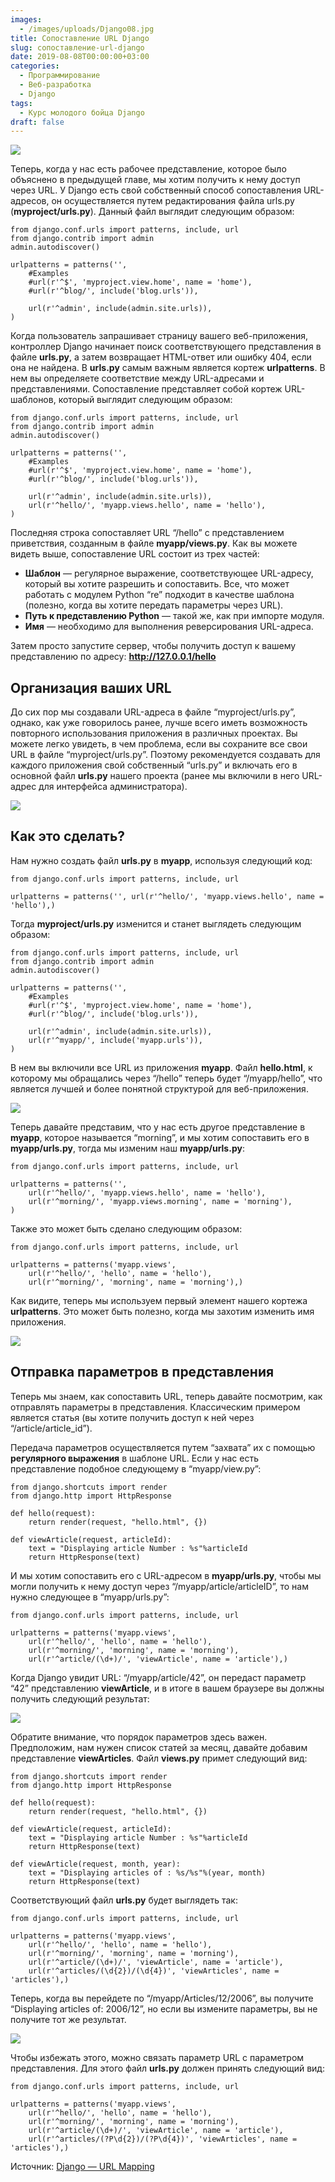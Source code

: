 ```yaml
---
images:
  - /images/uploads/Django08.jpg
title: Сопоставление URL Django
slug: сопоставление-url-django
date: 2019-08-08T00:00:00+03:00
categories:
  - Программирование
  - Веб-разработка
  - Django
tags:
  - Курс молодого бойца Django
draft: false
---
```


![](/images/uploads/Django08.jpg)

Теперь, когда у нас есть рабочее представление, которое было объяснено в предыдущей главе, мы хотим получить к нему
доступ через URL. У Django есть свой собственный способ сопоставления URL-адресов, он осуществляется путем редактирования
файла urls.py (**myproject/urls.py**). Данный файл выглядит следующим образом:

```
from django.conf.urls import patterns, include, url
from django.contrib import admin
admin.autodiscover()

urlpatterns = patterns('',
    #Examples
    #url(r'^$', 'myproject.view.home', name = 'home'),
    #url(r'^blog/', include('blog.urls')),
    
    url(r'^admin', include(admin.site.urls)),
)
```

Когда пользователь запрашивает страницу вашего веб-приложения, контроллер Django начинает поиск соответствующего представления
в файле **urls.py**, а затем возвращает HTML-ответ или ошибку 404, если она не найдена. В **urls.py** самым важным является
кортеж **urlpatterns**. В нем вы определяете соответствие между URL-адресами и представлениями. Сопоставление представляет
собой кортеж URL-шаблонов, который выглядит следующим образом:

```
from django.conf.urls import patterns, include, url
from django.contrib import admin
admin.autodiscover()

urlpatterns = patterns('',
    #Examples
    #url(r'^$', 'myproject.view.home', name = 'home'),
    #url(r'^blog/', include('blog.urls')),
    
    url(r'^admin', include(admin.site.urls)),
    url(r'^hello/', 'myapp.views.hello', name = 'hello'),
)
```

Последняя строка сопоставляет URL “/hello” с представлением приветствия, созданным в файле **myapp/views.py**. Как вы можете
видеть выше, сопоставление URL состоит из трех частей:

- **Шаблон** — регулярное выражение, соответствующее URL-адресу, который вы хотите разрешить и сопоставить. Все, что может
работать с модулем Python “re” подходит в качестве шаблона (полезно, когда вы хотите передать параметры через URL).
- **Путь к представлению Python** — такой же, как при импорте модуля.
- **Имя** — необходимо для выполнения реверсирования URL-адреса.

Затем просто запустите сервер, чтобы получить доступ к вашему представлению по адресу: **http://127.0.0.1/hello**

## Организация ваших URL

До сих пор мы создавали URL-адреса в файле “myproject/urls.py”, однако, как уже говорилось ранее, лучше всего иметь
возможность повторного использования приложения в различных проектах. Вы можете легко увидеть, в чем проблема, если вы
сохраните все свои URL в файле “myproject/urls.py”. Поэтому рекомендуется создавать для каждого приложения свой собственный
“urls.py” и включать его в основной файл **urls.py** нашего проекта (ранее мы включили в него URL-адрес для интерфейса
администратора).

![](https://i.imgur.com/gA7FwHk.png)

## Как это сделать?

Нам нужно создать файл **urls.py** в **myapp**, используя следующий код:

```
from django.conf.urls import patterns, include, url

urlpatterns = patterns('', url(r'^hello/', 'myapp.views.hello', name = 'hello'),)
```

Тогда **myproject/urls.py** изменится и станет выглядеть следующим образом:

```
from django.conf.urls import patterns, include, url
from django.contrib import admin
admin.autodiscover()

urlpatterns = patterns('',
    #Examples
    #url(r'^$', 'myproject.view.home', name = 'home'),
    #url(r'^blog/', include('blog.urls')),
    
    url(r'^admin', include(admin.site.urls)),
    url(r'^myapp/', include('myapp.urls')),
)
```

В нем вы включили все URL из приложения **myapp**. Файл **hello.html**, к которому мы обращались через “/hello” теперь
будет “/myapp/hello”, что является лучшей и более понятной структурой для веб-приложения.

![](https://i.imgur.com/2l4nMDe.png)

Теперь давайте представим, что у нас есть другое представление в **myapp**, которое называется “morning”, и мы хотим
сопоставить его в **myapp/urls.py**, тогда мы изменим наш **myapp/urls.py**:

```
from django.conf.urls import patterns, include, url

urlpatterns = patterns('',
    url(r'^hello/', 'myapp.views.hello', name = 'hello'),
    url(r'^morning/', 'myapp.views.morning', name = 'morning'),
)
```

Также это может быть сделано следующим образом:

```
from django.conf.urls import patterns, include, url

urlpatterns = patterns('myapp.views',
    url(r'^hello/', 'hello', name = 'hello'),
    url(r'^morning/', 'morning', name = 'morning'),)
```

Как видите, теперь мы используем первый элемент нашего кортежа **urlpatterns**. Это может быть полезно, когда мы захотим
изменить имя приложения.

![](https://i.imgur.com/J0l3GcP.png)

## Отправка параметров в представления

Теперь мы знаем, как сопоставить URL, теперь давайте посмотрим, как отправлять параметры в представления. Классическим
примером является статья (вы хотите получить доступ к ней через “/article/article_id”).

Передача параметров осуществляется путем “захвата” их с помощью **регулярного выражения** в шаблоне URL. Если у нас есть
представление подобное следующему в “myapp/view.py”:

```
from django.shortcuts import render
from django.http import HttpResponse

def hello(request):
    return render(request, "hello.html", {})

def viewArticle(request, articleId):
    text = "Displaying article Number : %s"%articleId
    return HttpResponse(text)
```

И мы хотим сопоставить его с URL-адресом в **myapp/urls.py**, чтобы мы могли получить к нему доступ через “/myapp/article/articleID”,
то нам нужно следующее в “myapp/urls.py”:

```
from django.conf.urls import patterns, include, url

urlpatterns = patterns('myapp.views',
    url(r'^hello/', 'hello', name = 'hello'),
    url(r'^morning/', 'morning', name = 'morning'),
    url(r'^article/(\d+)/', 'viewArticle', name = 'article'),)
```

Когда Django увидит URL: “/myapp/article/42”, он передаст параметр “42” представлению **viewArticle**, и в итоге в вашем
браузере вы должны получить следующий результат:

![](https://i.imgur.com/tdh0zP6.png)

Обратите внимание, что порядок параметров здесь важен. Предположим, нам нужен список статей за месяц, давайте добавим
представление **viewArticles**. Файл **views.py** примет следующий вид:

```
from django.shortcuts import render
from django.http import HttpResponse

def hello(request):
    return render(request, "hello.html", {})

def viewArticle(request, articleId):
    text = "Displaying article Number : %s"%articleId
    return HttpResponse(text)

def viewArticle(request, month, year):
    text = "Displaying articles of : %s/%s"%(year, month)
    return HttpResponse(text)
```

Соответствующий файл **urls.py** будет выглядеть так:

```
from django.conf.urls import patterns, include, url

urlpatterns = patterns('myapp.views',
    url(r'^hello/', 'hello', name = 'hello'),
    url(r'^morning/', 'morning', name = 'morning'),
    url(r'^article/(\d+)/', 'viewArticle', name = 'article'),
    url(r'^articles/(\d{2})/(\d{4})', 'viewArticles', name = 'articles'),)
```

Теперь, когда вы перейдете по “/myapp/Articles/12/2006”, вы получите “Displaying articles of: 2006/12”, но если вы измените
параметры, вы не получите тот же результат.

![](https://i.imgur.com/AFpQbDo.png)

Чтобы избежать этого, можно связать параметр URL с параметром представления. Для этого файл **urls.py** должен принять
следующий вид:

```
from django.conf.urls import patterns, include, url

urlpatterns = patterns('myapp.views',
    url(r'^hello/', 'hello', name = 'hello'),
    url(r'^morning/', 'morning', name = 'morning'),
    url(r'^article/(\d+)/', 'viewArticle', name = 'article'),
    url(r'^articles/(?P\d{2})/(?P\d{4})', 'viewArticles', name = 'articles'),)
```

Источник: [Django — URL Mapping](https://www.tutorialspoint.com/django/django_url_mapping.htm)
